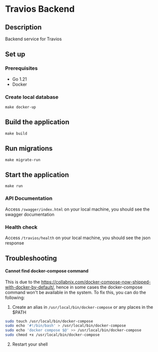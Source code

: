 # Travios Backend

## Description

Backend service for Travios

## Set up

### Prerequisites

- Go 1.21
- Docker

### Create local database

```
make docker-up
```

## Build the application

```
make build
```

## Run migrations

```
make migrate-run
```

## Start the application

```
make run
```

### API Documentation

Access `/swagger/index.html` on your local machine, you should see the swagger documentation

### Health check

Access `/travios/health` on your local machine, you should see the json response

## Troubleshooting

#### Cannot find docker-compose command

This is due to the https://collabnix.com/docker-compose-now-shipped-with-docker-by-default/, hence in some cases the docker-compose command won't be available in the system. To fix this, you can do the following:

1. Create an alias in `/usr/local/bin/docker-compose` or any places in the $PATH

```bash
sudo touch /usr/local/bin/docker-compose
sudo echo '#!/bin/bash' > /usr/local/bin/docker-compose
sudo echo 'docker compose $@' >> /usr/local/bin/docker-compose
sudo chmod +x /usr/local/bin/docker-compose
```

2. Restart your shell
